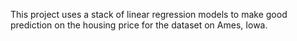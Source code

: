 This project uses a stack of linear regression models to make good prediction on the housing price for the dataset on Ames, Iowa. 
